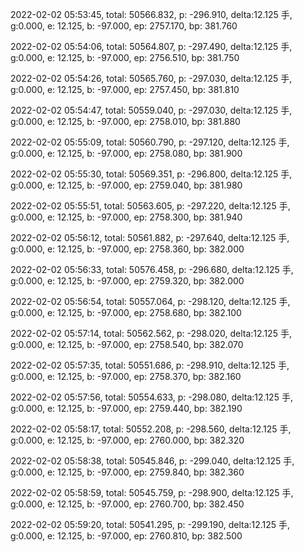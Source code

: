 2022-02-02 05:53:45, total: 50566.832, p: -296.910, delta:12.125 手, g:0.000, e: 12.125, b: -97.000, ep: 2757.170, bp: 381.760

2022-02-02 05:54:06, total: 50564.807, p: -297.490, delta:12.125 手, g:0.000, e: 12.125, b: -97.000, ep: 2756.510, bp: 381.750

2022-02-02 05:54:26, total: 50565.760, p: -297.030, delta:12.125 手, g:0.000, e: 12.125, b: -97.000, ep: 2757.450, bp: 381.810

2022-02-02 05:54:47, total: 50559.040, p: -297.030, delta:12.125 手, g:0.000, e: 12.125, b: -97.000, ep: 2758.010, bp: 381.880

2022-02-02 05:55:09, total: 50560.790, p: -297.120, delta:12.125 手, g:0.000, e: 12.125, b: -97.000, ep: 2758.080, bp: 381.900

2022-02-02 05:55:30, total: 50569.351, p: -296.800, delta:12.125 手, g:0.000, e: 12.125, b: -97.000, ep: 2759.040, bp: 381.980

2022-02-02 05:55:51, total: 50563.605, p: -297.220, delta:12.125 手, g:0.000, e: 12.125, b: -97.000, ep: 2758.300, bp: 381.940

2022-02-02 05:56:12, total: 50561.882, p: -297.640, delta:12.125 手, g:0.000, e: 12.125, b: -97.000, ep: 2758.360, bp: 382.000

2022-02-02 05:56:33, total: 50576.458, p: -296.680, delta:12.125 手, g:0.000, e: 12.125, b: -97.000, ep: 2759.320, bp: 382.000

2022-02-02 05:56:54, total: 50557.064, p: -298.120, delta:12.125 手, g:0.000, e: 12.125, b: -97.000, ep: 2758.680, bp: 382.100

2022-02-02 05:57:14, total: 50562.562, p: -298.020, delta:12.125 手, g:0.000, e: 12.125, b: -97.000, ep: 2758.540, bp: 382.070

2022-02-02 05:57:35, total: 50551.686, p: -298.910, delta:12.125 手, g:0.000, e: 12.125, b: -97.000, ep: 2758.370, bp: 382.160

2022-02-02 05:57:56, total: 50554.633, p: -298.080, delta:12.125 手, g:0.000, e: 12.125, b: -97.000, ep: 2759.440, bp: 382.190

2022-02-02 05:58:17, total: 50552.208, p: -298.560, delta:12.125 手, g:0.000, e: 12.125, b: -97.000, ep: 2760.000, bp: 382.320

2022-02-02 05:58:38, total: 50545.846, p: -299.040, delta:12.125 手, g:0.000, e: 12.125, b: -97.000, ep: 2759.840, bp: 382.360

2022-02-02 05:58:59, total: 50545.759, p: -298.900, delta:12.125 手, g:0.000, e: 12.125, b: -97.000, ep: 2760.700, bp: 382.450

2022-02-02 05:59:20, total: 50541.295, p: -299.190, delta:12.125 手, g:0.000, e: 12.125, b: -97.000, ep: 2760.810, bp: 382.500